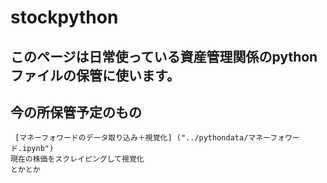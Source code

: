 # stockpython

## このページは日常使っている資産管理関係のpythonファイルの保管に使います。

## 今の所保管予定のもの
     [マネーフォワードのデータ取り込み＋視覚化] ("../pythondata/マネーフォワード.ipynb")
    現在の株価をスクレイピングして視覚化
    とかとか